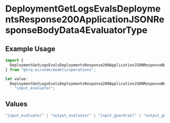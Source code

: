 # DeploymentGetLogsEvalsDeploymentsResponse200ApplicationJSONResponseBodyData4EvaluatorType

## Example Usage

```typescript
import {
  DeploymentGetLogsEvalsDeploymentsResponse200ApplicationJSONResponseBodyData4EvaluatorType,
} from "@orq-ai/node/models/operations";

let value:
  DeploymentGetLogsEvalsDeploymentsResponse200ApplicationJSONResponseBodyData4EvaluatorType =
    "input_evaluator";
```

## Values

```typescript
"input_evaluator" | "output_evaluator" | "input_guardrail" | "output_guardrail"
```